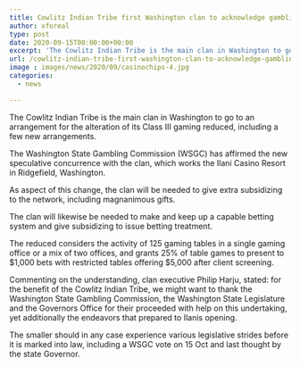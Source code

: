 ```yaml
---
title: Cowlitz Indian Tribe first Washington clan to acknowledge gambling club smaller amendment
author: xforeal 
type: post
date: 2020-09-15T00:00:00+00:00
excerpt: 'The Cowlitz Indian Tribe is the main clan in Washington to go to an arrangement for the alteration of its Class III gaming conservative, including a few new provisions '
url: /cowlitz-indian-tribe-first-washington-clan-to-acknowledge-gambling-club-smaller-amendment/
image : images/news/2020/09/casinochips-4.jpg
categories:
  - news

---
```

The Cowlitz Indian Tribe is the main clan in Washington to go to an arrangement for the alteration of its Class III gaming reduced, including a few new arrangements. 

The Washington State Gambling Commission (WSGC) has affirmed the new speculative concurrence with the clan, which works the Ilani Casino Resort in Ridgefield, Washington. 

As aspect of this change, the clan will be needed to give extra subsidizing to the network, including magnanimous gifts. 

The clan will likewise be needed to make and keep up a capable betting system and give subsidizing to issue betting treatment. 

The reduced considers the activity of 125 gaming tables in a single gaming office or a mix of two offices, and grants 25&percnt; of table games to present to $1,000 bets with restricted tables offering $5,000 after client screening. 

Commenting on the understanding, clan executive Philip Harju, stated: for the benefit of the Cowlitz Indian Tribe, we might want to thank the Washington State Gambling Commission, the Washington State Legislature and the Governors Office for their proceeded with help on this undertaking, yet additionally the endeavors that prepared to Ilanis opening. 

The smaller should in any case experience various legislative strides before it is marked into law, including a WSGC vote on 15 Oct and last thought by the state Governor.